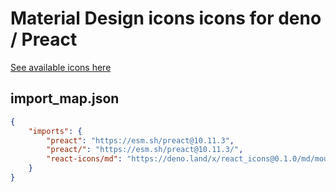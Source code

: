 # Material Design icons icons for deno / Preact

[See available icons here](https://react-icons.github.io/react-icons/icons?name=md)

## import_map.json

```json
{
    "imports": {
        "preact": "https://esm.sh/preact@10.11.3",
        "preact/": "https://esm.sh/preact@10.11.3/",
        "react-icons/md": "https://deno.land/x/react_icons@0.1.0/md/mod.ts",
    }
}
```
